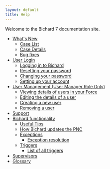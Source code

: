 ```yaml
---
layout: default
title: Help
---
```


Welcome to the Bichard 7 documentation site.

- [What's New](whats-new/)
  - [Case List](whats-new/case-list/)
  - [Case Details](whats-new/case-details/)
  - [Bug fixes](whats-new/bug-fixes/)
    <!-- - [Reports](whats-new/reports/) -->
    <!-- - [User Management](whats-new/user-management/) -->
- [User Login](user-login/)
  - [Logging in to Bichard](user-login/logging-in-to-bichard/)
  - [Resetting your password](user-login/resetting-password/)
  - [Changing your password](user-login/changing-your-password/)
  - [Setting up your account](user-login/new-account-setup/)
- [User Management (User Manager Role Only)](user-management/)
  - [Viewing details of users in your Force](user-management/viewing-users/)
  - [Editing the details of a user](user-management/editing-users/)
  - [Creating a new user](user-management/creating-users/)
  - [Removing a user](user-management/removing-users/)
- [Support](support/)
- [Bichard functionality](bichard-functionality/)
  - [Useful Tips](bichard-functionality/useful-tips/)
  - [How Bichard updates the PNC](bichard-functionality/how-bichard-updates-pnc/)
  - [Exceptions](bichard-functionality/exceptions/)
    - [Exception resolution](bichard-functionality/exceptions/resolution.html)
  - [Triggers](bichard-functionality/triggers/)
    - [List of all triggers](bichard-functionality/triggers/list/)
- [Supervisors](supervisors/)
- [Glossary](glossary/)
